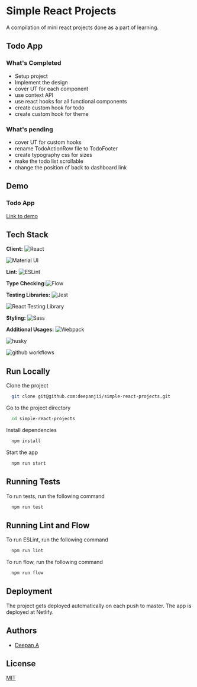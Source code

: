 
# Simple React Projects

A compilation of mini react projects done as a part of learning.

## Todo App
### What's Completed
- Setup project
- Implement the design
- cover UT for each component
- use context API
- use react hooks for all functional components
- create custom hook for todo
- create custom hook for theme

### What's pending
- cover UT for custom hooks
- rename TodoActionRow file to TodoFooter
- create typography css for sizes
- make the todo list scrollable
- change the position of back to dashboard link

## Demo

### Todo App
[Link to demo](https://react-projects-simple.netlify.app/todo)


## Tech Stack
**Client:** ![React](https://img.shields.io/badge/React-20232A?style=for-the-badge&logo=react&logoColor=61DAFB)

![Material UI](https://img.shields.io/badge/Material%20UI-007FFF?style=for-the-badge&logo=mui&logoColor=white
)

**Lint:** ![ESLint](https://img.shields.io/badge/eslint-3A33D1?style=for-the-badge&logo=eslint&logoColor=white
)

**Type Checking:**![Flow](https://img.shields.io/badge/-Flow-orange)

**Testing Libraries:** ![Jest](https://img.shields.io/badge/Jest-C21325?style=for-the-badge&logo=jest&logoColor=white
)

![React Testing Library](https://img.shields.io/badge/-React%20Testing%20Library-red)

**Styling:** ![Sass](https://img.shields.io/badge/Sass-CC6699?style=for-the-badge&logo=sass&logoColor=white
)

**Additional Usages:** ![Webpack](https://img.shields.io/badge/Webpack-8DD6F9?style=for-the-badge&logo=Webpack&logoColor=white
)

![husky](https://img.shields.io/badge/-Husky-brown)

![github workflows](https://img.shields.io/badge/GitHub_Actions-2088FF?style=for-the-badge&logo=github-actions&logoColor=white
) 


## Run Locally

Clone the project

```bash
  git clone git@github.com:deepanjii/simple-react-projects.git
```

Go to the project directory

```bash
  cd simple-react-projects
```

Install dependencies

```bash
  npm install
```

Start the app

```bash
  npm run start
```


## Running Tests

To run tests, run the following command

```bash
  npm run test
```


## Running Lint and Flow

To run ESLint, run the following command

```bash
  npm run lint
```


To run flow, run the following command
```bash
  npm run flow
```
## Deployment

The project gets deployed automatically on each push to master. The app is deployed at Netlify.



## Authors

- [Deepan A](https://www.github.com/deepanjii)


## License

[MIT](https://choosealicense.com/licenses/mit/)

